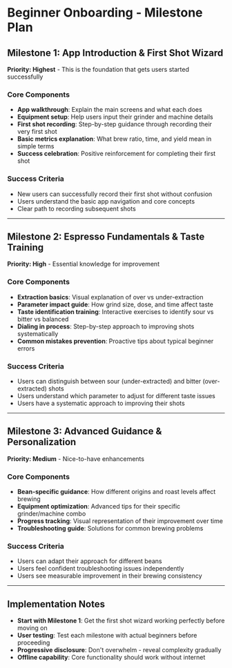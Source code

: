 # Beginner Onboarding - Milestone Plan

## Milestone 1: App Introduction & First Shot Wizard
**Priority: Highest** - This is the foundation that gets users started successfully

### Core Components
- **App walkthrough**: Explain the main screens and what each does
- **Equipment setup**: Help users input their grinder and machine details
- **First shot recording**: Step-by-step guidance through recording their very first shot
- **Basic metrics explanation**: What brew ratio, time, and yield mean in simple terms
- **Success celebration**: Positive reinforcement for completing their first shot

### Success Criteria
- New users can successfully record their first shot without confusion
- Users understand the basic app navigation and core concepts
- Clear path to recording subsequent shots

---

## Milestone 2: Espresso Fundamentals & Taste Training
**Priority: High** - Essential knowledge for improvement

### Core Components
- **Extraction basics**: Visual explanation of over vs under-extraction
- **Parameter impact guide**: How grind size, dose, and time affect taste
- **Taste identification training**: Interactive exercises to identify sour vs bitter vs balanced
- **Dialing in process**: Step-by-step approach to improving shots systematically
- **Common mistakes prevention**: Proactive tips about typical beginner errors

### Success Criteria
- Users can distinguish between sour (under-extracted) and bitter (over-extracted) shots
- Users understand which parameter to adjust for different taste issues
- Users have a systematic approach to improving their shots

---

## Milestone 3: Advanced Guidance & Personalization
**Priority: Medium** - Nice-to-have enhancements

### Core Components
- **Bean-specific guidance**: How different origins and roast levels affect brewing
- **Equipment optimization**: Advanced tips for their specific grinder/machine combo
- **Progress tracking**: Visual representation of their improvement over time
- **Troubleshooting guide**: Solutions for common brewing problems

### Success Criteria
- Users can adapt their approach for different beans
- Users feel confident troubleshooting issues independently
- Users see measurable improvement in their brewing consistency

---

## Implementation Notes
- **Start with Milestone 1**: Get the first shot wizard working perfectly before moving on
- **User testing**: Test each milestone with actual beginners before proceeding
- **Progressive disclosure**: Don't overwhelm - reveal complexity gradually
- **Offline capability**: Core functionality should work without internet